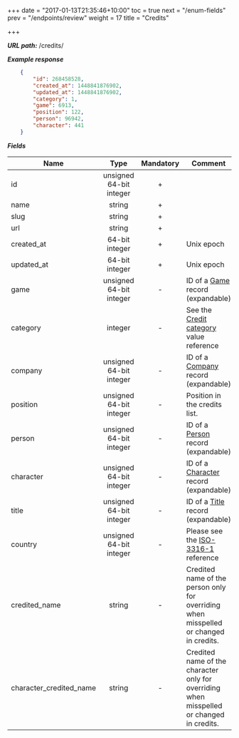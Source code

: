 +++
date = "2017-01-13T21:35:46+10:00"
toc = true
next = "/enum-fields"
prev = "/endpoints/review"
weight = 17
title = "Credits"

+++

***URL path:*** /credits/

***Example response***

```json
    {
        "id": 268458528,
        "created_at": 1448841876902,
        "updated_at": 1448841876902,
        "category": 1,
        "game": 6913,
        "position": 122,
        "person": 96942,
        "character": 441
    }
```

***Fields***

| Name       | Type                              | Mandatory | Comment |
| ---------- |:---------------------------------:|:---------:| ------- |
| id         | unsigned 64-bit integer           |     +     ||
| name       | string                            |     +     ||
| slug       | string                            |     +     ||
| url        | string                            |     +     ||
| created_at | 64-bit integer                    |     +     | Unix epoch |
| updated_at | 64-bit integer                    |     +     | Unix epoch |
| game       | unsigned 64-bit integer           |     -     | ID of a [Game](../game) record (expandable) |
| category   | integer                           |     -     | See the [Credit category](../../enum-fields/credit-category) value reference |
| company    | unsigned 64-bit integer           |     -     | ID of a [Company](../company) record (expandable) |
| position    | unsigned 64-bit integer           |     -     | Position in the credits list. |
| person    | unsigned 64-bit integer           |     -     | ID of a [Person](../person) record (expandable) |
| character    | unsigned 64-bit integer           |     -     | ID of a [Character](../character) record (expandable) |
| title    | unsigned 64-bit integer           |     -     | ID of a [Title](../title) record (expandable) |
| country    | unsigned 64-bit integer           |     -     | Please see the [ISO-3316-1](https://en.wikipedia.org/wiki/ISO_3166-1_numeric) reference |
| credited_name        | string                            |     -     | Credited name of the person only for overriding when misspelled or changed in credits. |
| character_credited_name        | string                            |     -     | Credited name of the character only for overriding when misspelled or changed in credits. |
